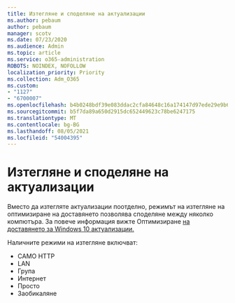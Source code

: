 ```yaml
---
title: Изтегляне и споделяне на актуализации
ms.author: pebaum
author: pebaum
manager: scotv
ms.date: 07/23/2020
ms.audience: Admin
ms.topic: article
ms.service: o365-administration
ROBOTS: NOINDEX, NOFOLLOW
localization_priority: Priority
ms.collection: Adm_O365
ms.custom:
- "1127"
- "6700007"
ms.openlocfilehash: b4b0248bdf39e083ddac2cfa84648c16a174147d97ede29e9b62e65ffd33d9f5
ms.sourcegitcommit: b5f7da89a650d2915dc652449623c78be6247175
ms.translationtype: MT
ms.contentlocale: bg-BG
ms.lasthandoff: 08/05/2021
ms.locfileid: "54004395"
---
```

# <a name="download-and-share-updates"></a>Изтегляне и споделяне на актуализации

Вместо да изтегляте актуализации поотделно, режимът на изтегляне на оптимизиране на доставянето позволява споделяне между няколко компютъра. За повече информация вижте Оптимизиране [на доставянето за Windows 10 актуализации.](https://docs.microsoft.com/windows/deployment/update/waas-delivery-optimization)  

Наличните режими на изтегляне включват:  
- САМО HTTP  
- LAN  
- Група  
- Интернет  
- Просто  
- Заобикаляне
